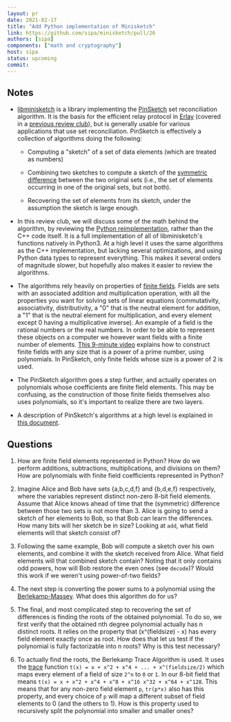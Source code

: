 ```yaml
---
layout: pr
date: 2021-02-17
title: "Add Python implementation of Minisketch"
link: https://github.com/sipa/minisketch/pull/26
authors: [sipa]
components: ["math and cryptography"]
host: sipa
status: upcoming
commit:
---
```


## Notes

- [libminisketch](https://github.com/sipa/minisketch) is a library implementing
  the [PinSketch](https://www.cs.bu.edu/~reyzin/code/fuzzy.html) set reconciliation algorithm.
  It is the basis for the efficient relay protocol in
  [Erlay](https://arxiv.org/abs/1905.10518) (covered in a [previous review
  club](https://bitcoincore.reviews/18261)), but is generally usable for various
  applications that use set reconciliation. PinSketch is effectively a collection
  of algorithms doing the following:

  - Computing a "sketch" of a set of data elements (which are treated as
    numbers)

  - Combining two sketches to compute a sketch of the
    [symmetric difference](https://en.wikipedia.org/wiki/Symmetric_difference)
    between the two original sets (i.e., the set of elements occurring in one
    of the original sets, but not both).

  - Recovering the set of elements from its sketch, under the assumption the
    sketch is large enough.

- In this review club, we will discuss some of the math behind the algorithm,
  by reviewing the [Python
  reimplementation](https://github.com/sipa/minisketch/blob/202011_pyminisketch/tests/pyminisketch.py),
  rather than the C++ code itself.  It is a full implementation of all of
  libminisketch's functions natively in Python3.  At a high level it uses the
  same algorithms as the C++ implementation, but lacking several optimizations,
  and using Python data types to represent everything. This makes it several
  orders of magnitude slower, but hopefully also makes it easier to review the
  algorithms.

- The algorithms rely heavily on properties of [finite
  fields](https://en.wikipedia.org/wiki/Finite_field).  Fields are sets with an
  associated addition and multiplication operation, with all the properties you
  want for solving sets of linear equations (commutativity, associativity,
  distributivity, a "0" that is the neutral element for addition, a "1" that is
  the neutral element for multiplication, and every element except 0 having a
  multiplicative inverse). An example of a field is the rational numbers or the
  real numbers. In order to be able to represent these objects on a computer we
  however want fields with a finite number of elements. [This 9-minute
  video](https://www.youtube.com/watch?v=z9bTzjy4SCg) explains how to construct
  finite fields with any size that is a power of a prime number, using
  polynomials. In PinSketch, only finite fields whose size is a power of 2 is
  used.

- The PinSketch algorithm goes a step further, and actually operates on
  polynomials whose coefficients are finite field elements. This may be
  confusing, as the construction of those finite fields themselves also uses
  polynomials, so it's important to realize there are two layers.

- A description of PinSketch's algorithms at a high level is explained in [this
  document](https://github.com/sipa/minisketch/blob/master/doc/math.md).

## Questions

1. How are finite field elements represented in Python? How do we perform
   additions, subtractions, multiplications, and divisions on them? How are
   polynomials with finite field coefficients represented in Python?

2. Imagine Alice and Bob have sets {a,b,c,d,f} and {b,d,e,f} respectively,
   where the variables represent distinct non-zero 8-bit field elements. Assume
   that Alice knows ahead of time that the (symmetric) difference between those
   two sets is not more than 3. Alice is going to send a sketch of her elements to
   Bob, so that Bob can learn the differences. How many bits will her sketch be in
   size? Looking at `add`, what field elements will that sketch consist of?

3. Following the same example, Bob will compute a sketch over his own elements,
   and combine it with the sketch received from Alice. What field elements will
   that combined sketch contain?  Noting that it only contains odd powers, how
   will Bob restore the even ones (see `decode`)?  Would this work if we weren't
   using power-of-two fields?

4. The next step is converting the power sums to a polynomial using the
   [Berlekamp-Massey](https://en.wikipedia.org/wiki/Berlekamp%E2%80%93Massey_algorithm).
   What does this algorithm do for us?

5. The final, and most complicated step to recovering the set of differences is
   finding the roots of the obtained polynomial. To do so, we first verify that
   the obtained nth degree polynomial actually has n distinct roots. It relies on
   the property that (x^(fieldsize) - x) has every field element exactly once as
   root. How does that let us test if the polynomial is fully factorizable into n
   roots? Why is this test necessary?

6. To actually find the roots, the Berlekamp Trace Algorithm is used. It uses
   the [trace](https://en.wikipedia.org/wiki/Field_trace) function
   `t(x) = x + x^2 + x^4 + ... + x^(fieldsize/2)` which maps every element of a
   field of size `2^n` to `0` or `1`. In our 8-bit field that means
   `t(x) = x + x^2 + x^4 + x^8 + x^16 x^32 + x^64 + x^128`.  This means that
   for any non-zero field element `p`, `tr(p*x)` also has this property, and
   every choice of `p` will map a different subset of field elements to 0 (and the
   others to 1). How is this property used to recursively split the polynomial
   into smaller and smaller ones?

<!-- TODO: After meeting, uncomment and add meeting log between the irc tags
## Meeting Log

{% irc %}
{% endirc %}
-->
